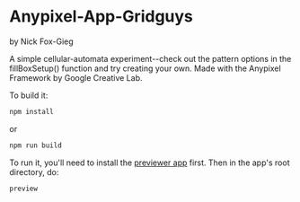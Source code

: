 # Anypixel-App-Gridguys
by Nick Fox-Gieg

A simple cellular-automata experiment--check out the pattern options in the fillBoxSetup() function and try creating your own. Made with the Anypixel Framework by Google Creative Lab. 

To build it:
```sh
npm install
```
or 
```sh
npm run build
```

To run it, you'll need to install the [previewer app](https://github.com/googlecreativelab/anypixel/tree/master/frontend/previewer) first. Then in the app's root directory, do:
```sh   
preview
```
